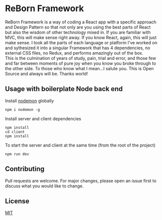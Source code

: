 # ReBorn Framework

ReBorn Framework is a way of coding a React app with a specific approach and Design Pattern so that not only are you using the best parts of React but also the wisdom of other technology mixed in.  If you are familiar with MVC, this will make sense right away.  If you know React, again, this will just make sense.  I took all the parts of each language or platform I've worked on and sythesized it into a singular Framework that has 4 dependencies, no external CSS files, no Redux, and performs amazingly out of the box.  
This is the culmination of years of study, pain, trial and error, and those few and far between moments of pure joy when you know you broke through to the other side.  To those who know what I mean...I salute you.
This is Open Source and always will be.  Thanks world!



## Usage with boilerplate Node back end
Install [nodemon](https://github.com/remy/nodemon) globally

```
npm i nodemon -g
```

Install server and client dependencies

```
npm install
cd client
npm install
```

To start the server and client at the same time (from the root of the project)

```
npm run dev
```


## Contributing
Pull requests are welcome. For major changes, please open an issue first to discuss what you would like to change.

## License
[MIT](https://choosealicense.com/licenses/mit/)
